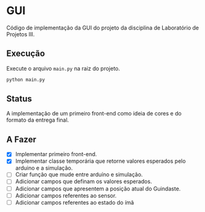 # GUI

Código de implementação da GUI do projeto da disciplina de Laboratório de Projetos III.

## Execução

Execute o arquivo `main.py` na raiz do projeto.
```cmd
python main.py
```

## Status

A implementação de um primeiro front-end como ideia de cores e do formato da entrega final.

## A Fazer

- [x] Implementar primeiro front-end.
- [x] Implementar classe temporária que retorne valores esperados pelo arduino e a simulação.
- [ ] Criar função que mude entre arduíno e simulação.
- [ ] Adicionar campos que definam os valores esperados.
- [ ] Adicionar campos que apresentem a posição atual do Guindaste.
- [ ] Adicionar campos referentes ao sensor.
- [ ] Adicionar campos referentes ao estado do ímã